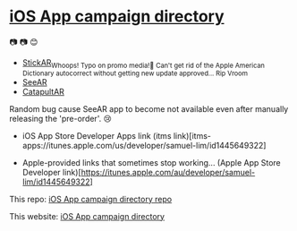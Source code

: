 # [iOS App campaign directory](https://lumaslim.github.io) 

:camera: 📷 😊 
* [StickAR](https://itunes.apple.com/app/apple-store/id1445649323?pt=119468090&ct=testcampaign&mt=8)<sub>Whoops! Typo on promo media!🎉 Can't get rid of the Apple American Dictionary autocorrect without getting new update approved... Rip Vroom</sub>
* [SeeAR](https://itunes.apple.com/app/apple-store/id1445776449?pt=119468090&ct=lumaslim-gh-campaign&mt=8)
* [CatapultAR](https://itunes.apple.com/app/apple-store/id1447291624?pt=119468090&ct=lumaslim-gh-campaign&mt=8)





Random bug cause SeeAR app to become not available even after manually releasing the 'pre-order'. 😢

- iOS App Store Developer Apps link (itms link)[itms-apps://itunes.apple.com/us/developer/samuel-lim/id1445649322]

- Apple-provided links that sometimes stop working... 
(Apple App Store Developer link)[https://itunes.apple.com/au/developer/samuel-lim/id1445649322]

This repo: [iOS App campaign directory repo](https://github.com/lumaslim/lumaslim.github.io)

This website: [iOS App campaign directory](https://lumaslim.github.io)
